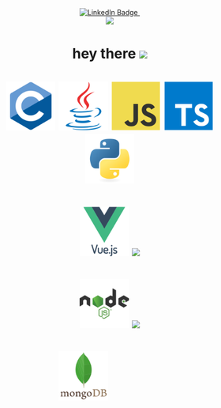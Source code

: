 <div id="header" align = "center">
  <a href="https://www.linkedin.com/in/achraf-el-fahem-50b4651a1/">
    <img src="https://img.shields.io/badge/LinkedIn-blue?style=for-the-badge&logo=linkedin&logoColor=white" alt="LinkedIn Badge"/>
  </a>
  <img src="https://komarev.com/ghpvc/?username=AchrafElFahem&style=flat-square&color=blue" alt=""/>
</div>

<div id="computing img" align = "center">
  <img src="https://media4.giphy.com/media/qgQUggAC3Pfv687qPC/giphy.gif?cid=ecf05e47fq0h1019oxcl0oa9m714czxkl4clgy21gpjkjbon&ep=v1_gifs_search&rid=giphy.gif">
</div>
<h1 align="center">
  hey there
  <img src="https://media.giphy.com/media/hvRJCLFzcasrR4ia7z/giphy.gif" width="30px"/>
</h1>
<h1 id="languages" align="center">
  <img src="https://raw.githubusercontent.com/devicons/devicon/master/icons/c/c-original.svg" width =100 >
  <img src="https://raw.githubusercontent.com/devicons/devicon/master/icons/java/java-original.svg" width=100 >
  <img src="https://raw.githubusercontent.com/devicons/devicon/master/icons/javascript/javascript-original.svg" width=100>
  <img src="https://raw.githubusercontent.com/devicons/devicon/master/icons/typescript/typescript-original.svg" width=100>
  <img src="https://raw.githubusercontent.com/devicons/devicon/master/icons/python/python-original.svg" width=100>
</h1>
<h1 id="front" align="center">
  <img src="https://raw.githubusercontent.com/devicons/devicon/master/icons/vuejs/vuejs-original-wordmark.svg" width=100>
  <img src="https://angular.io/assets/images/logos/angular/angular.svg" width=100>
</h1>
<h1 id="back" align="center">
  <img src="https://raw.githubusercontent.com/devicons/devicon/master/icons/nodejs/nodejs-original-wordmark.svg" width=100>
  <img src="https://cdns-images.dzcdn.net/images/talk/bca807fae5d3403f218f6b7531e018c0/1000x1000.jpg" width=100>
</h1>
<h1 id="db" align="center">
  <img src="https://raw.githubusercontent.com/devicons/devicon/master/icons/mongodb/mongodb-original-wordmark.svg" width=100>
  <img srx="https://raw.githubusercontent.com/devicons/devicon/master/icons/postgresql/postgresql-original-wordmark.svg" width=100>
</h1>
<!---
AchrafElFahem/AchrafElFahem is a ✨ special ✨ repository because its `README.md` (this file) appears on your GitHub profile.
You can click the Preview link to take a look at your changes.
--->
